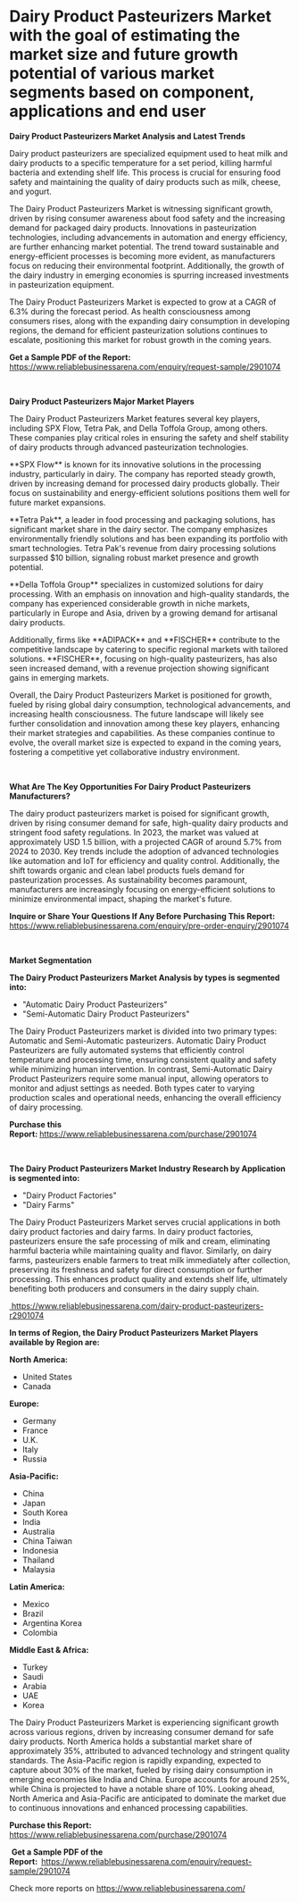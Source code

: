 <p><h1>Dairy Product Pasteurizers Market with the goal of estimating the market size and future growth potential of various market segments based on component, applications and end user</h1></p><p><strong>Dairy Product Pasteurizers Market Analysis and Latest Trends</strong></p>
<p><p>Dairy product pasteurizers are specialized equipment used to heat milk and dairy products to a specific temperature for a set period, killing harmful bacteria and extending shelf life. This process is crucial for ensuring food safety and maintaining the quality of dairy products such as milk, cheese, and yogurt.</p><p>The Dairy Product Pasteurizers Market is witnessing significant growth, driven by rising consumer awareness about food safety and the increasing demand for packaged dairy products. Innovations in pasteurization technologies, including advancements in automation and energy efficiency, are further enhancing market potential. The trend toward sustainable and energy-efficient processes is becoming more evident, as manufacturers focus on reducing their environmental footprint. Additionally, the growth of the dairy industry in emerging economies is spurring increased investments in pasteurization equipment.</p><p>The Dairy Product Pasteurizers Market is expected to grow at a CAGR of 6.3% during the forecast period. As health consciousness among consumers rises, along with the expanding dairy consumption in developing regions, the demand for efficient pasteurization solutions continues to escalate, positioning this market for robust growth in the coming years.</p></p>
<p><strong>Get a Sample PDF of the Report:&nbsp;</strong> <a href="https://www.reliablebusinessarena.com/enquiry/request-sample/2901074?utm_campaign=2004&utm_medium=2&utm_source=Github&utm_content=ia&utm_term=16032025&utm_id=dairy-product-pasteurizers">https://www.reliablebusinessarena.com/enquiry/request-sample/2901074</a></p>
<p>&nbsp;</p>
<p><strong>Dairy Product Pasteurizers Major Market Players</strong></p>
<p><p>The Dairy Product Pasteurizers Market features several key players, including SPX Flow, Tetra Pak, and Della Toffola Group, among others. These companies play critical roles in ensuring the safety and shelf stability of dairy products through advanced pasteurization technologies.</p><p>**SPX Flow** is known for its innovative solutions in the processing industry, particularly in dairy. The company has reported steady growth, driven by increasing demand for processed dairy products globally. Their focus on sustainability and energy-efficient solutions positions them well for future market expansions.</p><p>**Tetra Pak**, a leader in food processing and packaging solutions, has significant market share in the dairy sector. The company emphasizes environmentally friendly solutions and has been expanding its portfolio with smart technologies. Tetra Pak's revenue from dairy processing solutions surpassed $10 billion, signaling robust market presence and growth potential.</p><p>**Della Toffola Group** specializes in customized solutions for dairy processing. With an emphasis on innovation and high-quality standards, the company has experienced considerable growth in niche markets, particularly in Europe and Asia, driven by a growing demand for artisanal dairy products.</p><p>Additionally, firms like **ADIPACK** and **FISCHER** contribute to the competitive landscape by catering to specific regional markets with tailored solutions. **FISCHER**, focusing on high-quality pasteurizers, has also seen increased demand, with a revenue projection showing significant gains in emerging markets.</p><p>Overall, the Dairy Product Pasteurizers Market is positioned for growth, fueled by rising global dairy consumption, technological advancements, and increasing health consciousness. The future landscape will likely see further consolidation and innovation among these key players, enhancing their market strategies and capabilities. As these companies continue to evolve, the overall market size is expected to expand in the coming years, fostering a competitive yet collaborative industry environment.</p></p>
<p>&nbsp;</p>
<p><strong>What Are The Key Opportunities For Dairy Product Pasteurizers Manufacturers?</strong></p>
<p><p>The dairy product pasteurizers market is poised for significant growth, driven by rising consumer demand for safe, high-quality dairy products and stringent food safety regulations. In 2023, the market was valued at approximately USD 1.5 billion, with a projected CAGR of around 5.7% from 2024 to 2030. Key trends include the adoption of advanced technologies like automation and IoT for efficiency and quality control. Additionally, the shift towards organic and clean label products fuels demand for pasteurization processes. As sustainability becomes paramount, manufacturers are increasingly focusing on energy-efficient solutions to minimize environmental impact, shaping the market's future.</p></p>
<p><strong>Inquire or Share Your Questions If Any Before Purchasing This Report:</strong> <a href="https://www.reliablebusinessarena.com/enquiry/pre-order-enquiry/2901074?utm_campaign=2004&utm_medium=2&utm_source=Github&utm_content=ia&utm_term=16032025&utm_id=dairy-product-pasteurizers">https://www.reliablebusinessarena.com/enquiry/pre-order-enquiry/2901074</a></p>
<p>&nbsp;</p>
<p><strong>Market Segmentation</strong></p>
<p><strong>The Dairy Product Pasteurizers Market Analysis by types is segmented into:</strong></p>
<p><ul><li>"Automatic Dairy Product Pasteurizers"</li><li>"Semi-Automatic Dairy Product Pasteurizers"</li></ul></p>
<p><p>The Dairy Product Pasteurizers market is divided into two primary types: Automatic and Semi-Automatic pasteurizers. Automatic Dairy Product Pasteurizers are fully automated systems that efficiently control temperature and processing time, ensuring consistent quality and safety while minimizing human intervention. In contrast, Semi-Automatic Dairy Product Pasteurizers require some manual input, allowing operators to monitor and adjust settings as needed. Both types cater to varying production scales and operational needs, enhancing the overall efficiency of dairy processing.</p></p>
<p><strong>Purchase this Report:&nbsp;</strong><a href="https://www.reliablebusinessarena.com/purchase/2901074?utm_campaign=2004&utm_medium=2&utm_source=Github&utm_content=ia&utm_term=16032025&utm_id=dairy-product-pasteurizers">https://www.reliablebusinessarena.com/purchase/2901074</a></p>
<p>&nbsp;</p>
<p><strong>The Dairy Product Pasteurizers Market Industry Research by Application is segmented into:</strong></p>
<p><ul><li>"Dairy Product Factories"</li><li>"Dairy Farms"</li></ul></p>
<p><p>The Dairy Product Pasteurizers Market serves crucial applications in both dairy product factories and dairy farms. In dairy product factories, pasteurizers ensure the safe processing of milk and cream, eliminating harmful bacteria while maintaining quality and flavor. Similarly, on dairy farms, pasteurizers enable farmers to treat milk immediately after collection, preserving its freshness and safety for direct consumption or further processing. This enhances product quality and extends shelf life, ultimately benefiting both producers and consumers in the dairy supply chain.</p></p>
<p><a href="https://www.reliablebusinessarena.com/dairy-product-pasteurizers-r2901074?utm_campaign=2004&utm_medium=2&utm_source=Github&utm_content=ia&utm_term=16032025&utm_id=dairy-product-pasteurizers">&nbsp;https://www.reliablebusinessarena.com/dairy-product-pasteurizers-r2901074</a></p>
<p><strong>In terms of Region, the Dairy Product Pasteurizers Market Players available by Region are:</strong></p>
<p>
    <p> <strong> North America: </strong>
        <ul>
            <li>United States</li>
            <li>Canada</li>
        </ul>
        </p> 
    <p> <strong> Europe: </strong>
        <ul>
            <li>Germany</li>
            <li>France</li>
            <li>U.K.</li>
            <li>Italy</li>
            <li>Russia</li>
        </ul>
        </p> 
    <p> <strong> Asia-Pacific: </strong>
        <ul>
            <li>China</li>
            <li>Japan</li>
            <li>South Korea</li>
            <li>India</li>
            <li>Australia</li>
            <li>China Taiwan</li>
            <li>Indonesia</li>
            <li>Thailand</li>
            <li>Malaysia</li>
        </ul>
        </p> 
    <p> <strong> Latin America: </strong>
        <ul>
            <li>Mexico</li>
            <li>Brazil</li>
            <li>Argentina Korea</li>
            <li>Colombia</li>
        </ul>
        </p> 
    <p> <strong> Middle East & Africa: </strong>
        <ul>
            <li>Turkey</li>
            <li>Saudi</li>
            <li>Arabia</li>
            <li>UAE</li>
            <li>Korea</li>
        </ul>
    </p>
    </p>
<p><p>The Dairy Product Pasteurizers Market is experiencing significant growth across various regions, driven by increasing consumer demand for safe dairy products. North America holds a substantial market share of approximately 35%, attributed to advanced technology and stringent quality standards. The Asia-Pacific region is rapidly expanding, expected to capture about 30% of the market, fueled by rising dairy consumption in emerging economies like India and China. Europe accounts for around 25%, while China is projected to have a notable share of 10%. Looking ahead, North America and Asia-Pacific are anticipated to dominate the market due to continuous innovations and enhanced processing capabilities.</p></p>
<p><strong>Purchase this Report: </strong><a href="https://www.reliablebusinessarena.com/purchase/2901074?utm_campaign=2004&utm_medium=2&utm_source=Github&utm_content=ia&utm_term=16032025&utm_id=dairy-product-pasteurizers">https://www.reliablebusinessarena.com/purchase/2901074</a></p>
<p>&nbsp;<strong>Get a Sample PDF of the Report:&nbsp;&nbsp;</strong><a href="https://www.reliablebusinessarena.com/enquiry/request-sample/2901074?utm_campaign=2004&utm_medium=2&utm_source=Github&utm_content=ia&utm_term=16032025&utm_id=dairy-product-pasteurizers">https://www.reliablebusinessarena.com/enquiry/request-sample/2901074</a></p>
<p><strong></strong></p>
<p>Check more reports on <a href="https://www.reliablebusinessarena.com/?utm_campaign=2004&utm_medium=2&utm_source=Github&utm_content=ia&utm_term=16032025&utm_id=dairy-product-pasteurizers">https://www.reliablebusinessarena.com/</a></p>